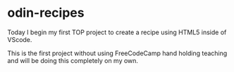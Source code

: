 # odin-recipes
Today I begin my first TOP project to create a recipe using HTML5 inside of VScode.

This is the first project without using FreeCodeCamp hand holding teaching and will be doing this completely on my own.

